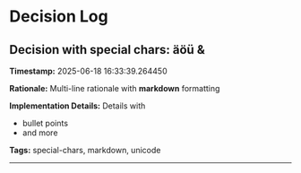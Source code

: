 # Decision Log

## Decision with special chars: äöü & <tags>

**Timestamp:** 2025-06-18 16:33:39.264450

**Rationale:**
Multi-line
rationale with
**markdown** formatting

**Implementation Details:**
Details with
- bullet points
- and more

**Tags:** special-chars, markdown, unicode

---
